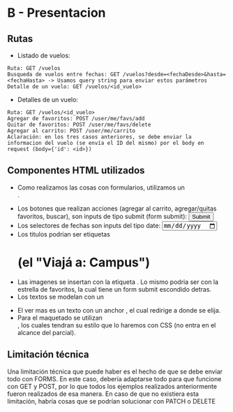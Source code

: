 ﻿# B - Presentacion

## Rutas

- Listado de vuelos:
```
Ruta: GET /vuelos
Busqueda de vuelos entre fechas: GET /vuelos?desde=<fechaDesde>&hasta=<fechaHasta> -> Usamos query string para enviar estos parámetros
Detalle de un vuelo: GET /vuelos/<id_vuelo>
```

- Detalles de un vuelo:
```
Ruta: GET /vuelos/<id_vuelo>
Agregar de favoritos: POST /user/me/favs/add 
Quitar de favoritos: POST /user/me/favs/delete
Agregar al carrito: POST /user/me/carrito
Aclaración: en los tres casos anteriores, se debe enviar la informacion del vuelo (se envía el ID del mismo) por el body en request (body={'id': <id>})
```

## Componentes HTML utilizados
- Como realizamos las cosas con formularios, utilizamos un <form>.
- Los botones que realizan acciones (agregar al carrito, agregar/quitas favoritos, buscar), son inputs de tipo submit (form submit): <input type="submit">
- Los selectores de fechas son inputs del tipo date: <input type="date">
- Los titulos podrian ser etiquetas <h1> (el "Viajá a: Campus")
- Las imagenes se insertan con la etiqueta <img>. Lo mismo podria ser con la estrella de favoritos, la cual tiene un form submit escondido detras.
- Los textos se modelan con un <p>
- El ver mas es un texto con un anchor <a>, el cual redirige a donde se elija.
- Para el maquetado se utilizan <div>, los cuales tendran su estilo que lo haremos con CSS (no entra en el alcance del parcial).

## Limitación técnica
Una limitación técnica que puede haber es el hecho de que se debe enviar todo con FORMS. En este caso, debería adaptarse todo para que funcione con GET y POST, por lo que todos los ejemplos realizados anteriormente fueron realizados de esa manera.
En caso de que no existiera esta limitación, habría cosas que se podrían solucionar con PATCH o DELETE